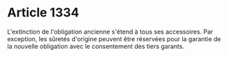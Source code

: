 # Article 1334

L'extinction de l'obligation ancienne s'étend à tous ses accessoires. Par exception, les sûretés d'origine peuvent être réservées pour la garantie de la nouvelle obligation avec le consentement des tiers garants.
